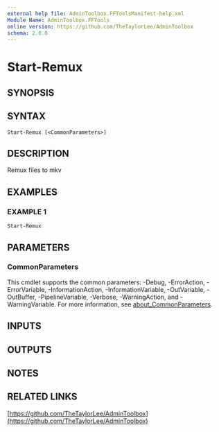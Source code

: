 ```yaml
---
external help file: AdminToolbox.FFToolsManifest-help.xml
Module Name: AdminToolbox.FFTools
online version: https://github.com/TheTaylorLee/AdminToolbox
schema: 2.0.0
---
```


# Start-Remux

## SYNOPSIS

## SYNTAX

```
Start-Remux [<CommonParameters>]
```

## DESCRIPTION
Remux files to mkv

## EXAMPLES

### EXAMPLE 1
```
Start-Remux
```

## PARAMETERS

### CommonParameters
This cmdlet supports the common parameters: -Debug, -ErrorAction, -ErrorVariable, -InformationAction, -InformationVariable, -OutVariable, -OutBuffer, -PipelineVariable, -Verbose, -WarningAction, and -WarningVariable. For more information, see [about_CommonParameters](http://go.microsoft.com/fwlink/?LinkID=113216).

## INPUTS

## OUTPUTS

## NOTES

## RELATED LINKS

[https://github.com/TheTaylorLee/AdminToolbox](https://github.com/TheTaylorLee/AdminToolbox)

